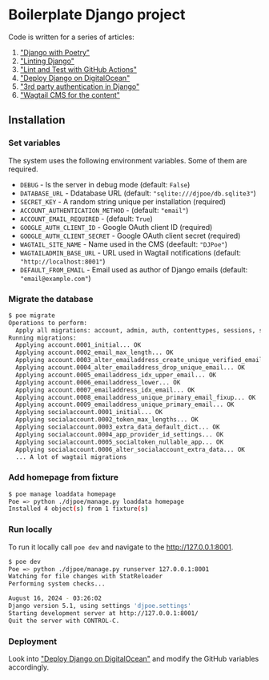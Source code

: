 # Boilerplate Django project

Code is written for a series of articles:

1. ["Django with Poetry"](https://medium.com/@zalun/django-with-poetry-ea95bd5083f7)
2. ["Linting Django"](https://medium.com/django-unleashed/linting-django-9878c7ed8feb)
3. ["Lint and Test with GitHub Actions"](https://medium.com/django-unleashed/3-lint-and-test-with-github-actions-efa80197b303)
4. ["Deploy Django on DigitalOcean"](https://medium.com/@zalun/4-deploy-django-on-digitalocean-dc4b713e52c2)
5. ["3rd party authentication in Django"](https://medium.com/@zalun/base-5-3rd-party-authentication-in-django-887cad242a38)
6. ["Wagtail CMS for the content"](https://medium.com/@zalun/base-6-wagtail-cms-for-the-content-f60d8ec7ac9e)

## Installation

### Set variables

The system uses the following environment variables. Some of them are required.

* `DEBUG` - Is the server in debug mode (default: `False`)
* `DATABASE_URL` - Ddatabase URL (default: `"sqlite:///djpoe/db.sqlite3"`)
* `SECRET_KEY` - A random string unique per installation (required)
* `ACCOUNT_AUTHENTICATION_METHOD` - (default: `"email"`)
* `ACCOUNT_EMAIL_REQUIRED` - (default: `True`)
* `GOOGLE_AUTH_CLIENT_ID` - Google OAuth client ID (required)
* `GOOGLE_AUTH_CLIENT_SECRET` - Google OAuth client secret (required)
* `WAGTAIL_SITE_NAME` - Name used in the CMS (deefault: `"DJPoe"`)
* `WAGTAILADMIN_BASE_URL` - URL used in Wagtail notifications (default: `"http://localhost:8001"`)
* `DEFAULT_FROM_EMAIL` - Email used as author of Django emails (default: `"email@example.com"`)

### Migrate the database

```bash
$ poe migrate
Operations to perform:
  Apply all migrations: account, admin, auth, contenttypes, sessions, socialaccount
Running migrations:
  Applying account.0001_initial... OK
  Applying account.0002_email_max_length... OK
  Applying account.0003_alter_emailaddress_create_unique_verified_email... OK
  Applying account.0004_alter_emailaddress_drop_unique_email... OK
  Applying account.0005_emailaddress_idx_upper_email... OK
  Applying account.0006_emailaddress_lower... OK
  Applying account.0007_emailaddress_idx_email... OK
  Applying account.0008_emailaddress_unique_primary_email_fixup... OK
  Applying account.0009_emailaddress_unique_primary_email... OK
  Applying socialaccount.0001_initial... OK
  Applying socialaccount.0002_token_max_lengths... OK
  Applying socialaccount.0003_extra_data_default_dict... OK
  Applying socialaccount.0004_app_provider_id_settings... OK
  Applying socialaccount.0005_socialtoken_nullable_app... OK
  Applying socialaccount.0006_alter_socialaccount_extra_data... OK
  ... A lot of wagtail migrations
```

### Add homepage from fixture

```bash
$ poe manage loaddata homepage
Poe => python ./djpoe/manage.py loaddata homepage
Installed 4 object(s) from 1 fixture(s)
```

### Run locally

To run it locally call `poe dev` and navigate to the <http://127.0.0.1:8001>.

```bash
$ poe dev
Poe => python ./djpoe/manage.py runserver 127.0.0.1:8001
Watching for file changes with StatReloader
Performing system checks...

August 16, 2024 - 03:26:02
Django version 5.1, using settings 'djpoe.settings'
Starting development server at http://127.0.0.1:8001/
Quit the server with CONTROL-C.
```

### Deployment

Look into ["Deploy Django on DigitalOcean"](https://medium.com/@zalun/4-deploy-django-on-digitalocean-dc4b713e52c2)
and modify the GitHub variables accordingly.
